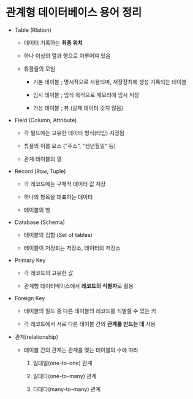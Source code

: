 # 관계형 데이터베이스 용어 정리

- Table (Rlation)

  - 데이터 기록하는 **최종 위치**

  - 하나 이상의 열과 행으로 이루어져 있음

  - 튜플들의 모임

    - 기본 테이블 ; 명시적으로 사용되며, 저장장치에 생성 기록되는 테이블

    - 임시 테이블 ; 임식 목적으로 메모리에 임시 저장

    - 가상 테이블 ; 뷰 (실제 데이터 갖지 않음)

- Field (Column, Attribute)

  - 각 필드에는 고유한 데이터 형식(타입) 지정됨

  - 튜플의 이름 요소 ("주소", "생년월일" 등)

  - 관계 테이블의 열

- Record (Row, Tuple)

  - 각 레코드에는 구체적 데이터 값 저장

  - 하나의 항목을 대표하는 데이터

  - 테이블의 행

- Database (Schema)

  - 테이블의 집합 (Set of tables)
  
  - 테이블이 저장되는 저장소, 데이터의 저장소

- Primary Key

  - 각 레코드의 고유한 값
  
  - 관계형 데이터베이스에서 **레코드의 식별자**로 활용

- Foreign Key

  - 테이블의 필드 중 다른 테이블의 레코드를 식별할 수 있는 키
  
  - 각 레코드에서 서로 다른 테이블 간의 **관계를 만드는 데** 사용

- 관계(relationship)

  - 테이블 간의 관계는 관계를 맺는 테이블의 수에 따라

    1. 일대일(one-to-one) 관계

    2. 일대다(one-to-many) 관계

    3. 다대다(many-to-many) 관계